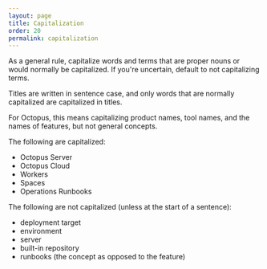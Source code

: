 ```yaml
---
layout: page
title: Capitalization
order: 20
permalink: capitalization
---
```


As a general rule, capitalize words and terms that are proper nouns or would normally be capitalized. If you're uncertain, default to not capitalizing terms.

Titles are written in sentence case, and only words that are normally capitalized are capitalized in titles.

For Octopus, this means capitalizing product names, tool names, and the names of features, but not general concepts.

The following are capitalized:

- Octopus Server
- Octopus Cloud
- Workers
- Spaces
- Operations Runbooks

The following are not capitalized (unless at the start of a sentence):

- deployment target
- environment 
- server
- built-in repository
- runbooks (the concept as opposed to the feature)
